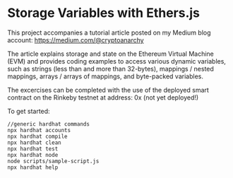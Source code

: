 # Storage Variables with Ethers.js

This project accompanies a tutorial article posted on my Medium blog account: https://medium.com/@cryptoanarchy

The article explains storage and state on the Ethereum Virtual Machine (EVM) and provides coding examples to access various dynamic variables, such as strings (less than and more than 32-bytes), mappings / nested mappings, arrays / arrays of mappings, and byte-packed variables.

The excercises can be completed with the use of the deployed smart contract on the Rinkeby testnet at address: 0x (not yet deployed!)


To get started:
```shell
//generic hardhat commands
npx hardhat accounts
npx hardhat compile
npx hardhat clean
npx hardhat test
npx hardhat node
node scripts/sample-script.js
npx hardhat help
```
